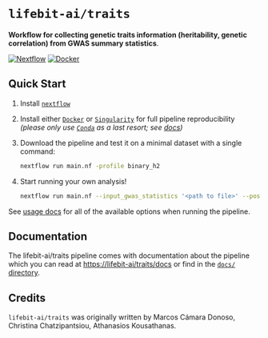 # `lifebit-ai/traits`

**Workflow for collecting genetic traits information (heritability, genetic correlation) from GWAS summary statistics**.

[![Nextflow](https://img.shields.io/badge/nextflow-%E2%89%A519.10.0-brightgreen.svg)](https://www.nextflow.io/) [![Docker](https://img.shields.io/docker/automated/lifebit-ai/traits.svg)](https://hub.docker.com/r/lifebit-ai/traits)


## Quick Start

1. Install [`nextflow`](https://nf-co.re/usage/installation)

2. Install either [`Docker`](https://docs.docker.com/engine/installation/) or [`Singularity`](https://www.sylabs.io/guides/3.0/user-guide/) for full pipeline reproducibility _(please only use [`Conda`](https://conda.io/miniconda.html) as a last resort; see [docs](https://nf-co.re/usage/configuration#basic-configuration-profiles))_

3. Download the pipeline and test it on a minimal dataset with a single command:

    ```bash
    nextflow run main.nf -profile binary_h2
    ```

4. Start running your own analysis!

    ```bash
    nextflow run main.nf --input_gwas_statistics '<path to file>' --post_analysis 'heritability' --hapmap3_snplist '<path to file>' --ld_scores_tar_bz2 "<path to tar.bz2 file with LD scores>"
    ```

See [usage docs](docs/usage.md) for all of the available options when running the pipeline.

## Documentation

The lifebit-ai/traits pipeline comes with documentation about the pipeline which you can read at [https://lifebit-ai/traits/docs](https://lifebit-ai/traits/docs) or find in the [`docs/` directory](docs).


## Credits

`lifebit-ai/traits` was originally written by Marcos Cámara Donoso, Christina Chatzipantsiou, Athanasios Kousathanas.

